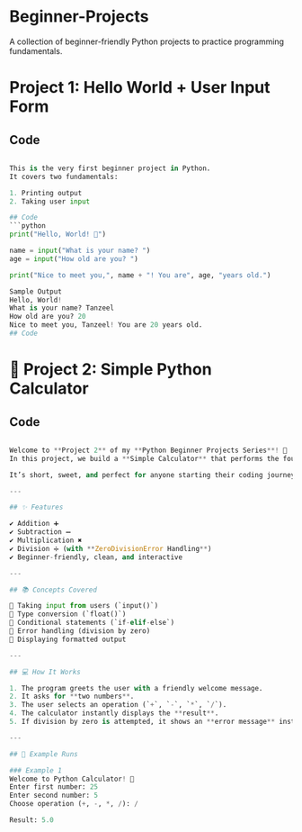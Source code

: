 # Beginner-Projects
A collection of beginner-friendly Python projects to practice programming fundamentals.

# Project 1: Hello World + User Input Form
## Code
```python

This is the very first beginner project in Python.
It covers two fundamentals:

1. Printing output
2. Taking user input

## Code
```python
print("Hello, World! 👋")

name = input("What is your name? ")
age = input("How old are you? ")

print("Nice to meet you,", name + "! You are", age, "years old.")

Sample Output
Hello, World! 
What is your name? Tanzeel
How old are you? 20
Nice to meet you, Tanzeel! You are 20 years old.
## Code
```

# 🧮 Project 2: Simple Python Calculator 
## Code
```python

Welcome to **Project 2** of my **Python Beginner Projects Series**! 🚀  
In this project, we build a **Simple Calculator** that performs the four most common arithmetic operations.  

It’s short, sweet, and perfect for anyone starting their coding journey. 💡  

---

## ✨ Features  

✔️ Addition ➕  
✔️ Subtraction ➖  
✔️ Multiplication ✖️  
✔️ Division ➗ (with **ZeroDivisionError Handling**)  
✔️ Beginner-friendly, clean, and interactive  

---

## 📚 Concepts Covered  

🔹 Taking input from users (`input()`)  
🔹 Type conversion (`float()`)  
🔹 Conditional statements (`if-elif-else`)  
🔹 Error handling (division by zero)  
🔹 Displaying formatted output  

---

## 💻 How It Works  

1. The program greets the user with a friendly welcome message.  
2. It asks for **two numbers**.  
3. The user selects an operation (`+`, `-`, `*`, `/`).  
4. The calculator instantly displays the **result**.  
5. If division by zero is attempted, it shows an **error message** instead of crashing.  

---

## 📸 Example Runs  

### Example 1
Welcome to Python Calculator! 🧮
Enter first number: 25
Enter second number: 5
Choose operation (+, -, *, /): /

Result: 5.0
